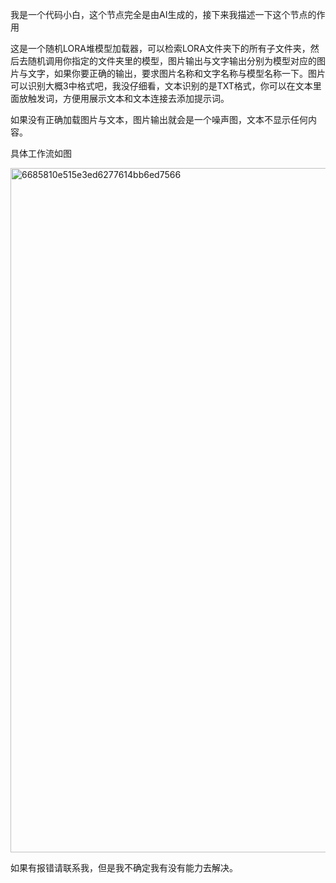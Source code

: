 我是一个代码小白，这个节点完全是由AI生成的，接下来我描述一下这个节点的作用


这是一个随机LORA堆模型加载器，可以检索LORA文件夹下的所有子文件夹，然后去随机调用你指定的文件夹里的模型，图片输出与文字输出分别为模型对应的图片与文字，如果你要正确的输出，要求图片名称和文字名称与模型名称一下。图片可以识别大概3中格式吧，我没仔细看，文本识别的是TXT格式，你可以在文本里面放触发词，方便用展示文本和文本连接去添加提示词。


如果没有正确加载图片与文本，图片输出就会是一个噪声图，文本不显示任何内容。


具体工作流如图


<img width="1749" height="1095" alt="6685810e515e3ed6277614bb6ed7566" src="https://github.com/user-attachments/assets/6844f72b-b9bf-4c5b-ab2b-5a2151d17e52" />



如果有报错请联系我，但是我不确定我有没有能力去解决。
